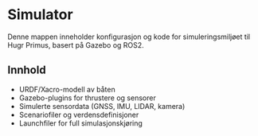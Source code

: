 # Simulator

Denne mappen inneholder konfigurasjon og kode for simuleringsmiljøet til Hugr Primus, basert på Gazebo og ROS2.

## Innhold
- URDF/Xacro-modell av båten
- Gazebo-plugins for thrustere og sensorer
- Simulerte sensordata (GNSS, IMU, LIDAR, kamera)
- Scenariofiler og verdensdefinisjoner
- Launchfiler for full simulasjonskjøring
